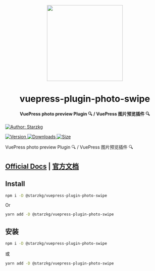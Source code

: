 <!-- markdownlint-disable -->
<p align="center">
  <img width="240" src="https://shentuzhigang.cn/vuepress-theme-star/images/hero.png" style="text-align: center;"/>
</p>
<h1 align="center">vuepress-plugin-photo-swipe</h1>
<h4 align="center">VuePress photo preview Plugin 🔍 / VuePress 图片预览插件 🔍</h4>

[![Author: Starzkg](https://img.shields.io/badge/Author-Starzkg-blue.svg?style=for-the-badge)](https://shentuzhigang.cn)

<!-- markdownlint-restore -->

[![Version](https://img.shields.io/npm/v/@starzkg/vuepress-plugin-photo-swipe.svg?style=flat-square&logo=npm) ![Downloads](https://img.shields.io/npm/dm/@starzkg/vuepress-plugin-photo-swipe.svg?style=flat-square&logo=npm) ![Size](https://img.shields.io/bundlephobia/min/@starzkg/vuepress-plugin-photo-swipe?style=flat-square&logo=npm)](https://www.npmjs.com/package/@starzkg/vuepress-plugin-photo-swipe)

VuePress photo preview Plugin 🔍 / VuePress 图片预览插件 🔍

## [Official Docs](https://vuepress-theme-star.github.io/photo-swipe/) | [官方文档](https://vuepress-theme-star.github.io/photo-swipe/zh/)

## Install

```bash
npm i -D @starzkg/vuepress-plugin-photo-swipe
```

Or

```bash
yarn add -D @starzkg/vuepress-plugin-photo-swipe
```

## 安装

```bash
npm i -D @starzkg/vuepress-plugin-photo-swipe
```

或

```bash
yarn add -D @starzkg/vuepress-plugin-photo-swipe
```
